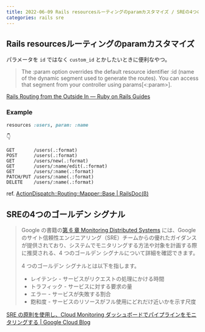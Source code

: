 ```yaml
---
title: 2022-06-09 Rails resourcesルーティングのparamカスタマイズ / SREの4つのゴールデン シグナル
categories: rails sre
---
```


## Rails resourcesルーティングのparamカスタマイズ

パラメータを `id` ではなく `custom_id` とかしたいときに便利なやつ。

> The :param option overrides the default resource identifier :id (name of the dynamic segment used to generate the routes). You can access that segment from your controller using params[<:param>].

[Rails Routing from the Outside In — Ruby on Rails Guides](https://guides.rubyonrails.org/routing.html)


### Example

```rb
resources :users, param: :name
```

👇

```
GET       /users(.:format)
POST      /users(.:format)
GET       /users/new(.:format)
GET       /users/:name/edit(.:format)
GET       /users/:name(.:format)
PATCH/PUT /users/:name(.:format)
DELETE    /users/:name(.:format)
```

ref. [ActionDispatch::Routing::Mapper::Base \| RailsDoc(β)](https://railsdoc.github.io/6.1/classes/ActionDispatch/Routing/Mapper/Base.html#method-i-match-label-Options)

## SREの4つのゴールデン シグナル

> Google の書籍の[第 6 章 Monitoring Distributed Systems](https://sre.google/sre-book/monitoring-distributed-systems/) には、Google のサイト信頼性エンジニアリング（SRE）チームからの優れたガイダンスが提供されており、システムでモニタリングする方法や対象を計画する際に推奨される、4 つのゴールデン シグナルについて詳細を確認できます。 
>
> 4 つのゴールデン シグナルとは以下を指します。
> 
> - レイテンシ - サービスがリクエストの処理にかける時間
> - トラフィック - サービスに対する要求の量
> - エラー - サービスが失敗する割合
> - 飽和度 - サービスのリソースがフル使用にどれだけ近いかを示す尺度

[SRE の原則を使用し、Cloud Monitoring ダッシュボードでパイプラインをモニタリングする \| Google Cloud Blog](https://cloud.google.com/blog/ja/products/management-tools/the-right-metrics-to-monitor-cloud-data-pipelines)
